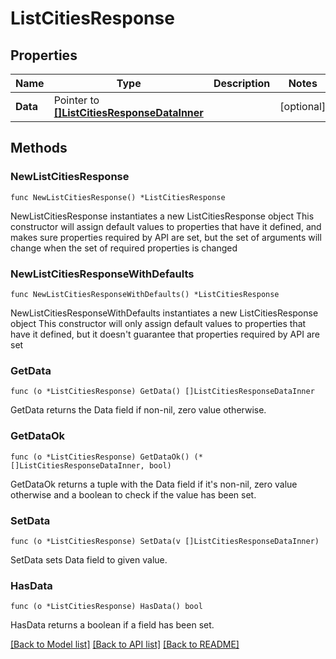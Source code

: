 # ListCitiesResponse

## Properties

Name | Type | Description | Notes
------------ | ------------- | ------------- | -------------
**Data** | Pointer to [**[]ListCitiesResponseDataInner**](ListCitiesResponseDataInner.md) |  | [optional] 

## Methods

### NewListCitiesResponse

`func NewListCitiesResponse() *ListCitiesResponse`

NewListCitiesResponse instantiates a new ListCitiesResponse object
This constructor will assign default values to properties that have it defined,
and makes sure properties required by API are set, but the set of arguments
will change when the set of required properties is changed

### NewListCitiesResponseWithDefaults

`func NewListCitiesResponseWithDefaults() *ListCitiesResponse`

NewListCitiesResponseWithDefaults instantiates a new ListCitiesResponse object
This constructor will only assign default values to properties that have it defined,
but it doesn't guarantee that properties required by API are set

### GetData

`func (o *ListCitiesResponse) GetData() []ListCitiesResponseDataInner`

GetData returns the Data field if non-nil, zero value otherwise.

### GetDataOk

`func (o *ListCitiesResponse) GetDataOk() (*[]ListCitiesResponseDataInner, bool)`

GetDataOk returns a tuple with the Data field if it's non-nil, zero value otherwise
and a boolean to check if the value has been set.

### SetData

`func (o *ListCitiesResponse) SetData(v []ListCitiesResponseDataInner)`

SetData sets Data field to given value.

### HasData

`func (o *ListCitiesResponse) HasData() bool`

HasData returns a boolean if a field has been set.


[[Back to Model list]](../README.md#documentation-for-models) [[Back to API list]](../README.md#documentation-for-api-endpoints) [[Back to README]](../README.md)


